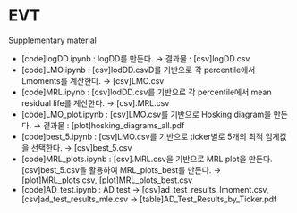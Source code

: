 # EVT
Supplementary material

- [code]logDD.ipynb : logDD를 만든다. &rarr; 결과물 : [csv]logDD.csv
- [code]LMO.ipynb : [csv]lodDD.csvD를 기반으로 각 percentile에서 Lmoments를 계산한다. &rarr; [csv]LMO.csv
- [code]MRL.ipynb : [csv]lodDD.csv를 기반으로 각 percentile에서 mean residual life를 계산한다. &rarr; [csv].MRL.csv
- [code]LMO_plot.ipynb : [csv]LMO.csv를 기반으로 Hosking diagram을 만든다. &rarr; 결과물 : [plot]hosking_diagrams_all.pdf
- [code]best_5.ipynb : [csv]LMO.csv를 기반으로 ticker별로 5개의 최적 임계값을 선택한다. &rarr; [csv]best_5.csv
- [code]MRL_plots.ipynb : [csv].MRL.csv을 기반으로 MRL plot을 만든다. [csv]best_5.csv을 활용하여 MRL_plots_best를 만든다. &rarr; [plot]MRL_plots.csv, [plot]MRL_plots_best.csv
- [code]AD_test.ipynb : AD test &rarr; [csv]ad_test_results_lmoment.csv, [csv]ad_test_results_mle.csv &rarr; [table]AD_Test_Results_by_Ticker.pdf 
